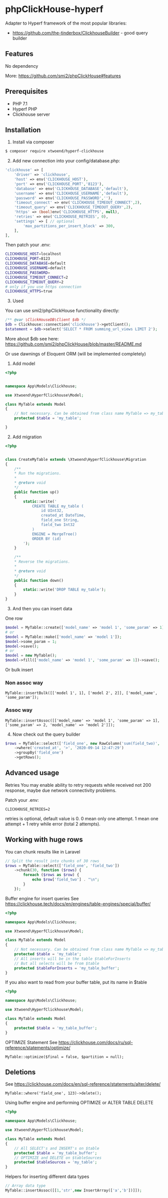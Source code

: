 # phpClickHouse-hyperf
Adapter to Hyperf framework of the most popular libraries:

- https://github.com/the-tinderbox/ClickhouseBuilder - good query builder

## Features
No dependency

More: https://github.com/smi2/phpClickHouse#features

## Prerequisites
- PHP 7.1
- Hyperf PHP
- Clickhouse server

## Installation

1. Install via composer

```sh
$ composer require xtwoend/hyperf-clickhouse
```

2. Add new connection into your config/database.php:

```php
'clickhouse' => [
    'driver' => 'clickhouse',
    'host' => env('CLICKHOUSE_HOST'),
    'port' => env('CLICKHOUSE_PORT','8123'),
    'database' => env('CLICKHOUSE_DATABASE','default'),
    'username' => env('CLICKHOUSE_USERNAME','default'),
    'password' => env('CLICKHOUSE_PASSWORD',''),
    'timeout_connect' => env('CLICKHOUSE_TIMEOUT_CONNECT',2),
    'timeout_query' => env('CLICKHOUSE_TIMEOUT_QUERY',2),
    'https' => (bool)env('CLICKHOUSE_HTTPS', null),
    'retries' => env('CLICKHOUSE_RETRIES', 0),
    'settings' => [ // optional
        'max_partitions_per_insert_block' => 300,
    ],
],
```

Then patch your .env:

```sh
CLICKHOUSE_HOST=localhost
CLICKHOUSE_PORT=8123
CLICKHOUSE_DATABASE=default
CLICKHOUSE_USERNAME=default
CLICKHOUSE_PASSWORD=
CLICKHOUSE_TIMEOUT_CONNECT=2
CLICKHOUSE_TIMEOUT_QUERY=2
# only if you use https connection
CLICKHOUSE_HTTPS=true
```

3. Used

You can use smi2/phpClickHouse functionality directly:

```php
/** @var \ClickHouseDB\Client $db */
$db = Clickhouse::connection('clickhouse')->getClient();
$statement = $db->select('SELECT * FROM summing_url_views LIMIT 2');
```

More about $db see here: https://github.com/smi2/phpClickHouse/blob/master/README.md

Or use dawnings of Eloquent ORM (will be implemented completely)

1. Add model

```php
<?php


namespace App\Models\Clickhouse;

use Xtwoend\HyperfClickhouse\Model;

class MyTable extends Model
{
    // Not necessary. Can be obtained from class name MyTable => my_table
    protected $table = 'my_table';

}
```

2. Add migration

```php
<?php


class CreateMyTable extends \Xtwoend\HyperfClickhouse\Migration
{
    /**
    * Run the migrations.
    *
    * @return void
    */
    public function up()
    {
        static::write('
            CREATE TABLE my_table (
                id UInt32,
                created_at DateTime,
                field_one String,
                field_two Int32
            )
            ENGINE = MergeTree()
            ORDER BY (id)
        ');
    }

    /**
    * Reverse the migrations.
    *
    * @return void
    */
    public function down()
    {
        static::write('DROP TABLE my_table');
    }
}
```

3. And then you can insert data

One row
```php
$model = MyTable::create(['model_name' => 'model 1', 'some_param' => 1]);
# or
$model = MyTable::make(['model_name' => 'model 1']);
$model->some_param = 1;
$model->save();
# or
$model = new MyTable();
$model->fill(['model_name' => 'model 1', 'some_param' => 1])->save();
```
Or bulk insert

### Non assoc way
    MyTable::insertBulk([['model 1', 1], ['model 2', 2]], ['model_name', 'some_param']);
### Assoc way
    MyTable::insertAssoc([['model_name' => 'model 1', 'some_param' => 1], ['some_param' => 2, 'model_name' => 'model 2']]);


4. Now check out the query builder
```php
$rows = MyTable::select(['field_one', new RawColumn('sum(field_two)', 'field_two_sum')])
    ->where('created_at', '>', '2020-09-14 12:47:29')
    ->groupBy('field_one')
    ->getRows();
```

## Advanced usage
Retries
You may enable ability to retry requests while received not 200 response, maybe due network connectivity problems.

Patch your .env:

    CLICKHOUSE_RETRIES=2
    
retries is optional, default value is 0.
0 mean only one attempt.
1 mean one attempt + 1 retry while error (total 2 attempts).

## Working with huge rows
You can chunk results like in Laravel
```php
// Split the result into chunks of 30 rows 
$rows = MyTable::select(['field_one', 'field_two'])
    ->chunk(30, function ($rows) {
        foreach ($rows as $row) {
            echo $row['field_two'] . "\n";
        }
    });
```

Buffer engine for insert queries
See https://clickhouse.tech/docs/en/engines/table-engines/special/buffer/

```php
<?php

namespace App\Models\Clickhouse;

use Xtwoend\HyperfClickhouse\Model;

class MyTable extends Model
{
    // Not necessary. Can be obtained from class name MyTable => my_table
    protected $table = 'my_table';
    // All inserts will be in the table $tableForInserts 
    // But all selects will be from $table
    protected $tableForInserts = 'my_table_buffer';
}
```
    
If you also want to read from your buffer table, put its name in $table
```php
<?php

namespace App\Models\Clickhouse;

use Xtwoend\HyperfClickhouse\Model;

class MyTable extends Model
{
    protected $table = 'my_table_buffer';
}
```

OPTIMIZE Statement
See https://clickhouse.com/docs/ru/sql-reference/statements/optimize/

    MyTable::optimize($final = false, $partition = null);

## Deletions
See https://clickhouse.com/docs/en/sql-reference/statements/alter/delete/

    MyTable::where('field_one', 123)->delete();

Using buffer engine and performing OPTIMIZE or ALTER TABLE DELETE
```php
<?php

namespace App\Models\Clickhouse;

use Xtwoend\HyperfClickhouse\Model;

class MyTable extends Model
{
    // All SELECT's and INSERT's on $table
    protected $table = 'my_table_buffer';
    // OPTIMIZE and DELETE on $tableSources
    protected $tableSources = 'my_table';
}
```

Helpers for inserting different data types
```php
// Array data type
MyTable::insertAssoc([[1,'str',new InsertArray(['a','b'])]]);
```